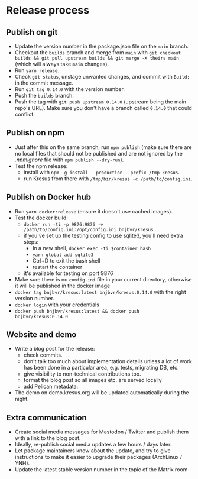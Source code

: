 # Release process

## Publish on git

- Update the version number in the package.json file on the `main` branch.
- Checkout the `builds` branch and merge from `main` with `git checkout builds && git pull upstream builds && git merge -X theirs main` (which will always take `main` changes).
- Run `yarn release`.
- Check `git status`, unstage unwanted changes, and commit with `Build;` in the
  commit message.
- Run `git tag 0.14.0` with the version number.
- Push the `builds` branch.
- Push the tag with `git push upstream 0.14.0` (upstream being the main repo's URL). Make sure
  you don't have a branch called `0.14.0` that could conflict.

## Publish on npm

- Just after this on the same branch, run `npm publish` (make sure there are no local files that should not be published and are not ignored by the *.npmignore* file with `npm publish --dry-run`).
- Test the npm release:
  - install with `npm -g install --production --prefix /tmp kresus`.
  - run Kresus from there with `/tmp/bin/kresus -c /path/to/config.ini`.

## Publish on Docker hub

- Run `yarn docker:release` (ensure it doesn't use cached images).
- Test the docker build:
    - `docker run -ti -p 9876:9876 -v /path/to/config.ini:/opt/config.ini bnjbvr/kresus`
    - if you've set up the testing config to use sqlite3, you'll need extra steps:
        - In a new shell, `docker exec -ti $container bash`
        - `yarn global add sqlite3`
        - Ctrl+D to exit the bash shell
        - restart the container
    - it's available for testing on port 9876
- Make sure there is no `config.ini` file in your current directory, otherwise it will be published in the docker image
- `docker tag bnjbvr/kresus:latest bnjbvr/kresus:0.14.0` with the right version
  number.
- `docker login` with your credentials
- `docker push bnjbvr/kresus:latest && docker push bnjbvr/kresus:0.14.0`

## Website and demo

- Write a blog post for the release:
    - check commits.
    - don't talk too much about implementation details unless a lot of work has
      been done in a particular area, e.g. tests, migrating DB, etc.
    - give visibility to non-technical contributions too.
    - format the blog post so all images etc. are served locally
    - add Pelican metadata.
- The demo on demo.kresus.org will be updated automatically during the night.

## Extra communication

- Create social media messages for Mastodon / Twitter and publish them with a
  link to the blog post.
- Ideally, re-publish social media updates a few hours / days later.
- Let package maintainers know about the update, and try to give instructions
  to make it easier to upgrade their packages (ArchLinux / YNH).
- Update the latest stable version number in the topic of the Matrix room
